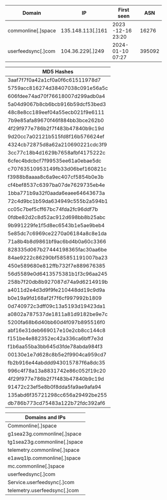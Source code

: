 | Domain             | IP                | First seen        | ASN    |
|--------------------|-------------------|-------------------|--------|
| commonline[.]space | 135.148.113[.]161 | 2023 -12-16 23:20 | 16276  |
| userfeedsync[.]com | 104.36.229[.]249  | 2024-01-10 07:27  | 395092 |

|MD5 Hashes|
|------------------------------|
|3aaf7f7f0a42a1cf0a0f6c61511978d7|
|5759acc816274d38407038c091e56a5c|
|606fdee74ad70f76618007d299adb0a4|
|5a04d9067b8cb6bcb916b59dcf53bed3|
|48c8e8cc189eef04a55ecb021f9e6111|
|7b9e85afa89670f46f884bb3bce262b0|
|4f29f977e786b2f7f483b47840b9c19d|
|9d20cc7a02121b515fd8f16b576624ef|
|4324cb72875d8a62a210690221cdc3f9|
|3cc77c18b4d1629b7658afbf4175222c|
|6cfec4bdcbcf7f99535ee61a0ebae5dc|
|c70763510953149fb33d06bef160821c|
|f3988b8aaaa8c6a9ec407cf5854b0e3b|
|cf4bef8537c6397ba07de7629735eb4e|
|1bba771b9a32f0aada6eaee64643673a|
|72c4d9bc1b59da634949c555b2a594b1|
|cc05c7bef5cff67bc74fda2fc96ddf7b|
|0fdbe82d2c8d52ac912d698bb8b25abc|
|9b991229fe1f5d8ec6543b1e5ae9beb4|
|5e85dc7c6969ce2270a06184a8c8e1da|
|71a8b4b8d9861bf9ac6bd4b0a60c3366|
|828335d067b27444198365fac30aa6be|
|84ae9222c86290bf585851191007ba23|
|450e589680e812ffb732f7e889676385|
|56d5589e0d6413575381b1f3c96aa245|
|258b7f20db8b927087d74a9d6214919b|
|a4011d2e4d3d9f9fe210448dd19c9d9a|
|b0e19a9fd168af2f7f6cf997992b1809|
|0d740972c3dff09c13a5193d19423da1|
|a0802a787537de1811a81d9182be9e7c|
|5200fa68b6d40bb60d4f097b895516f0|
|abf16e31deb669017e10e2cb8cc144c8|
|f151be4e882352ec42a336ca6bff7e3d|
|f1b6aa55ba3bb645d3fde78abda984f3|
|00130e1e7d628c8b5e2f9904ca959cd7|
|fb2b916e44abddd943015787f6a8dc35|
|996c4f78a13a8831742e86c052f19c20|
|4f29f977e786b2f7f483b47840b9c19d|
|91472c23ef5e8b0f8dda5fa9ae9afa94|
|135abd6f35721298cc656a29492be255|
|db786b773cd75483a122b72fdc392af6|



|Domains and IPs|
|------------------|
|Commonline[.]space|
|g1sea23g.commonline[.]space|
|tg1sea23g.commonline[.]space|
|telemetry.commonline[.]space|
|e1awq1lp.commonline[.]space|
|mc.commonline[.]space|
|userfeedsync[.]com|
|Service.userfeedsync[.]com|
|telemetry.userfeedsync[.]com|
